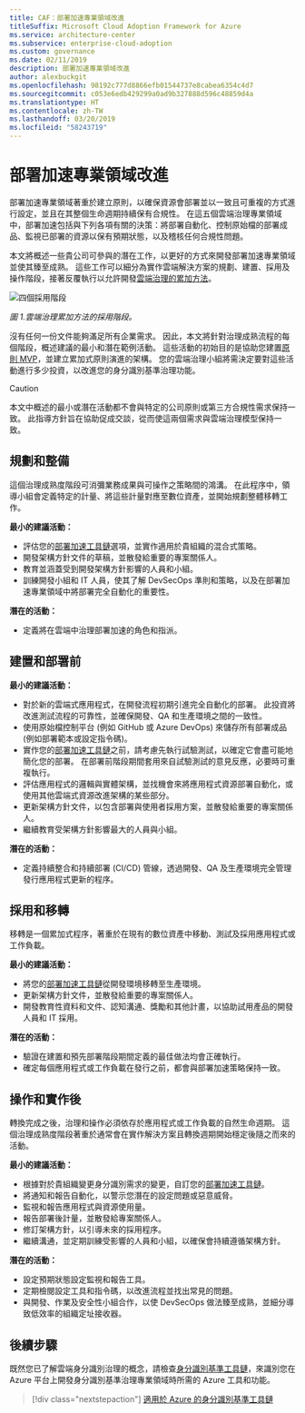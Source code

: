 ```yaml
---
title: CAF：部署加速專業領域改進
titleSuffix: Microsoft Cloud Adoption Framework for Azure
ms.service: architecture-center
ms.subservice: enterprise-cloud-adoption
ms.custom: governance
ms.date: 02/11/2019
description: 部署加速專業領域改進
author: alexbuckgit
ms.openlocfilehash: 98192c777d8866efb01544737e8cabea6354c4d7
ms.sourcegitcommit: c053e6edb429299a0ad9b327888d596c48859d4a
ms.translationtype: HT
ms.contentlocale: zh-TW
ms.lasthandoff: 03/20/2019
ms.locfileid: "58243719"
---
```

# <a name="deployment-acceleration-discipline-improvement"></a>部署加速專業領域改進

部署加速專業領域著重於建立原則，以確保資源會部署並以一致且可重複的方式進行設定，並且在其整個生命週期持續保有合規性。 在這五個雲端治理專業領域中，部署加速包括與下列各項有關的決策：將部署自動化、控制原始檔的部署成品、監視已部署的資源以保有預期狀態，以及稽核任何合規性問題。

本文將概述一些貴公司可參與的潛在工作，以更好的方式來開發部署加速專業領域並使其臻至成熟。 這些工作可以細分為實作雲端解決方案的規劃、建置、採用及操作階段，接著反覆執行以允許開發[雲端治理的累加方法](../journeys/overview.md#an-incremental-approach-to-cloud-governance)。

![四個採用階段](../../_images/adoption-phases.png)

*圖 1.雲端治理累加方法的採用階段。*

沒有任何一份文件能夠滿足所有企業需求。 因此，本文將針對治理成熟流程的每個階段，概述建議的最小和潛在範例活動。 這些活動的初始目的是協助您建置[原則 MVP](../journeys/overview.md#an-incremental-approach-to-cloud-governance)，並建立累加式原則演進的架構。 您的雲端治理小組將需決定要對這些活動進行多少投資，以改進您的身分識別基準治理功能。

> [!CAUTION]
> 本文中概述的最小或潛在活動都不會與特定的公司原則或第三方合規性需求保持一致。 此指導方針旨在協助促成交談，從而使這兩個需求與雲端治理模型保持一致。

## <a name="planning-and-readiness"></a>規劃和整備

這個治理成熟度階段可消彌業務成果與可操作之策略間的鴻溝。 在此程序中，領導小組會定義特定的計量、將這些計量對應至數位資產，並開始規劃整體移轉工作。

**最小的建議活動：**

- 評估您的[部署加速工具鏈](toolchain.md)選項，並實作適用於貴組織的混合式策略。
- 開發架構方針文件的草稿，並散發給重要的專案關係人。
- 教育並涵蓋受到開發架構方針影響的人員和小組。
- 訓練開發小組和 IT 人員，使其了解 DevSecOps 準則和策略，以及在部署加速專業領域中將部署完全自動化的重要性。

**潛在的活動：**

- 定義將在雲端中治理部署加速的角色和指派。

## <a name="build-and-pre-deployment"></a>建置和部署前

**最小的建議活動：**

- 對於新的雲端式應用程式，在開發流程初期引進完全自動化的部署。 此投資將改進測試流程的可靠性，並確保開發、QA 和生產環境之間的一致性。
- 使用原始檔控制平台 (例如 GitHub 或 Azure DevOps) 來儲存所有部署成品 (例如部署範本或設定指令碼)。
- 實作您的[部署加速工具鏈](toolchain.md)之前，請考慮先執行試驗測試，以確定它會盡可能地簡化您的部署。 在部署前階段期間套用來自試驗測試的意見反應，必要時可重複執行。
- 評估應用程式的邏輯與實體架構，並找機會來將應用程式資源部署自動化，或使用其他雲端式資源改進架構的某些部分。
- 更新架構方針文件，以包含部署與使用者採用方案，並散發給重要的專案關係人。
- 繼續教育受架構方針影響最大的人員與小組。

**潛在的活動：**

- 定義持續整合和持續部署 (CI/CD) 管線，透過開發、QA 及生產環境完全管理發行應用程式更新的程序。

## <a name="adopt-and-migrate"></a>採用和移轉

移轉是一個累加式程序，著重於在現有的數位資產中移動、測試及採用應用程式或工作負載。

**最小的建議活動：**

- 將您的[部署加速工具鏈](toolchain.md)從開發環境移轉至生產環境。
- 更新架構方針文件，並散發給重要的專案關係人。
- 開發教育性資料和文件、認知溝通、獎勵和其他計畫，以協助試用產品的開發人員和 IT 採用。

**潛在的活動：**

- 驗證在建置和預先部署階段期間定義的最佳做法均會正確執行。
- 確定每個應用程式或工作負載在發行之前，都會與部署加速策略保持一致。

## <a name="operate-and-post-implementation"></a>操作和實作後

轉換完成之後，治理和操作必須依存於應用程式或工作負載的自然生命週期。 這個治理成熟度階段著重於通常會在實作解決方案且轉換週期開始穩定後隨之而來的活動。

**最小的建議活動：**

- 根據對於貴組織變更身分識別需求的變更，自訂您的[部署加速工具鏈](toolchain.md)。
- 將通知和報告自動化，以警示您潛在的設定問題或惡意威脅。
- 監視和報告應用程式與資源使用量。
- 報告部署後計量，並散發給專案關係人。
- 修訂架構方針，以引導未來的採用程序。
- 繼續溝通，並定期訓練受影響的人員和小組，以確保會持續遵循架構方針。

**潛在的活動：**

- 設定預期狀態設定監視和報告工具。
- 定期檢閱設定工具和指令碼，以改進流程並找出常見的問題。
- 與開發、作業及安全性小組合作，以使 DevSecOps 做法臻至成熟，並細分導致低效率的組織定址接收器。

## <a name="next-steps"></a>後續步驟

既然您已了解雲端身分識別治理的概念，請檢查[身分識別基準工具鏈](toolchain.md)，來識別您在 Azure 平台上開發身分識別基準治理專業領域時所需的 Azure 工具和功能。

> [!div class="nextstepaction"]
> [適用於 Azure 的身分識別基準工具鏈](toolchain.md)
